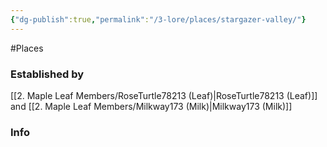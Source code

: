 ```yaml
---
{"dg-publish":true,"permalink":"/3-lore/places/stargazer-valley/"}
---
```


#Places 
### Established by
[[2. Maple Leaf Members/RoseTurtle78213 (Leaf)\|RoseTurtle78213 (Leaf)]] and [[2. Maple Leaf Members/Milkway173 (Milk)\|Milkway173 (Milk)]]
### Info


